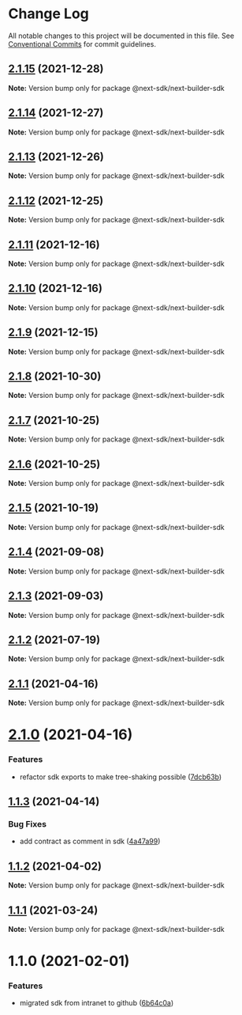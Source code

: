# Change Log

All notable changes to this project will be documented in this file.
See [Conventional Commits](https://conventionalcommits.org) for commit guidelines.

## [2.1.15](https://github.com/easyops-cn/next-providers/compare/@next-sdk/next-builder-sdk@2.1.14...@next-sdk/next-builder-sdk@2.1.15) (2021-12-28)

**Note:** Version bump only for package @next-sdk/next-builder-sdk

## [2.1.14](https://github.com/easyops-cn/next-providers/compare/@next-sdk/next-builder-sdk@2.1.13...@next-sdk/next-builder-sdk@2.1.14) (2021-12-27)

**Note:** Version bump only for package @next-sdk/next-builder-sdk

## [2.1.13](https://github.com/easyops-cn/next-providers/compare/@next-sdk/next-builder-sdk@2.1.12...@next-sdk/next-builder-sdk@2.1.13) (2021-12-26)

**Note:** Version bump only for package @next-sdk/next-builder-sdk

## [2.1.12](https://github.com/easyops-cn/next-providers/compare/@next-sdk/next-builder-sdk@2.1.11...@next-sdk/next-builder-sdk@2.1.12) (2021-12-25)

**Note:** Version bump only for package @next-sdk/next-builder-sdk

## [2.1.11](https://github.com/easyops-cn/next-providers/compare/@next-sdk/next-builder-sdk@2.1.10...@next-sdk/next-builder-sdk@2.1.11) (2021-12-16)

**Note:** Version bump only for package @next-sdk/next-builder-sdk

## [2.1.10](https://github.com/easyops-cn/next-providers/compare/@next-sdk/next-builder-sdk@2.1.9...@next-sdk/next-builder-sdk@2.1.10) (2021-12-16)

**Note:** Version bump only for package @next-sdk/next-builder-sdk

## [2.1.9](https://github.com/easyops-cn/next-providers/compare/@next-sdk/next-builder-sdk@2.1.8...@next-sdk/next-builder-sdk@2.1.9) (2021-12-15)

**Note:** Version bump only for package @next-sdk/next-builder-sdk

## [2.1.8](https://github.com/easyops-cn/next-providers/compare/@next-sdk/next-builder-sdk@2.1.7...@next-sdk/next-builder-sdk@2.1.8) (2021-10-30)

**Note:** Version bump only for package @next-sdk/next-builder-sdk

## [2.1.7](https://github.com/easyops-cn/next-providers/compare/@next-sdk/next-builder-sdk@2.1.6...@next-sdk/next-builder-sdk@2.1.7) (2021-10-25)

**Note:** Version bump only for package @next-sdk/next-builder-sdk

## [2.1.6](https://github.com/easyops-cn/next-providers/compare/@next-sdk/next-builder-sdk@2.1.5...@next-sdk/next-builder-sdk@2.1.6) (2021-10-25)

**Note:** Version bump only for package @next-sdk/next-builder-sdk

## [2.1.5](https://github.com/easyops-cn/next-providers/compare/@next-sdk/next-builder-sdk@2.1.4...@next-sdk/next-builder-sdk@2.1.5) (2021-10-19)

**Note:** Version bump only for package @next-sdk/next-builder-sdk

## [2.1.4](https://github.com/easyops-cn/next-providers/compare/@next-sdk/next-builder-sdk@2.1.3...@next-sdk/next-builder-sdk@2.1.4) (2021-09-08)

**Note:** Version bump only for package @next-sdk/next-builder-sdk

## [2.1.3](https://github.com/easyops-cn/next-providers/compare/@next-sdk/next-builder-sdk@2.1.2...@next-sdk/next-builder-sdk@2.1.3) (2021-09-03)

**Note:** Version bump only for package @next-sdk/next-builder-sdk

## [2.1.2](https://github.com/easyops-cn/next-providers/compare/@next-sdk/next-builder-sdk@2.1.1...@next-sdk/next-builder-sdk@2.1.2) (2021-07-19)

**Note:** Version bump only for package @next-sdk/next-builder-sdk

## [2.1.1](https://github.com/easyops-cn/next-providers/compare/@next-sdk/next-builder-sdk@2.1.0...@next-sdk/next-builder-sdk@2.1.1) (2021-04-16)

**Note:** Version bump only for package @next-sdk/next-builder-sdk

# [2.1.0](https://github.com/easyops-cn/next-providers/compare/@next-sdk/next-builder-sdk@1.1.3...@next-sdk/next-builder-sdk@2.1.0) (2021-04-16)

### Features

- refactor sdk exports to make tree-shaking possible ([7dcb63b](https://github.com/easyops-cn/next-providers/commit/7dcb63bad6a7e6357c1c14ce9cf3ff9152c0c632))

## [1.1.3](https://github.com/easyops-cn/next-providers/compare/@next-sdk/next-builder-sdk@1.1.2...@next-sdk/next-builder-sdk@1.1.3) (2021-04-14)

### Bug Fixes

- add contract as comment in sdk ([4a47a99](https://github.com/easyops-cn/next-providers/commit/4a47a99b3ed7f3a366ba64121b71d9f27d07148d))

## [1.1.2](https://github.com/easyops-cn/next-providers/compare/@next-sdk/next-builder-sdk@1.1.1...@next-sdk/next-builder-sdk@1.1.2) (2021-04-02)

**Note:** Version bump only for package @next-sdk/next-builder-sdk

## [1.1.1](https://github.com/easyops-cn/next-providers/compare/@next-sdk/next-builder-sdk@1.1.0...@next-sdk/next-builder-sdk@1.1.1) (2021-03-24)

**Note:** Version bump only for package @next-sdk/next-builder-sdk

# 1.1.0 (2021-02-01)

### Features

- migrated sdk from intranet to github ([6b64c0a](https://github.com/easyops-cn/next-providers/commit/6b64c0af35b7ac5b7df5459aa577b87e84d75aa0))
